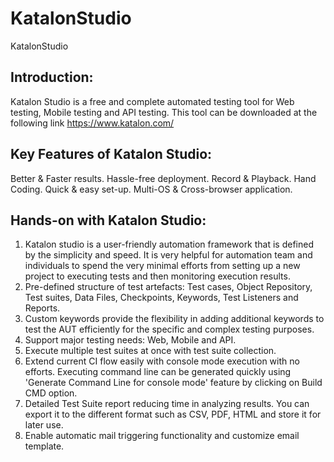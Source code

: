 # KatalonStudio
KatalonStudio

## Introduction:

Katalon Studio is a free and complete automated testing tool for Web testing, Mobile testing and API testing. This tool can be downloaded at the following link https://www.katalon.com/


## Key Features of Katalon Studio:

Better & Faster results.
Hassle-free deployment.
Record & Playback.
Hand Coding.
Quick & easy set-up.
Multi-OS & Cross-browser application.

## Hands-on with Katalon Studio:

1. Katalon studio is a user-friendly automation framework that is defined by the simplicity and speed. It is very helpful for automation team and individuals to spend the very minimal efforts from setting up a new project to executing tests and then monitoring execution results.
2. Pre-defined structure of test artefacts: Test cases, Object Repository, Test suites, Data Files, Checkpoints, Keywords, Test Listeners and Reports.
3. Custom keywords provide the flexibility in adding additional keywords to test the AUT efficiently for the specific and complex testing purposes.
4. Support major testing needs: Web, Mobile and API.
5. Execute multiple test suites at once with test suite collection.
6. Extend current CI flow easily with console mode execution with no efforts. Executing command line can be generated quickly using 'Generate Command Line for console mode' feature by clicking on Build CMD option.
7. Detailed Test Suite report reducing time in analyzing results. You can export it to the different format such as CSV, PDF, HTML and store it for later use.
8. Enable automatic mail triggering functionality and customize email template.
